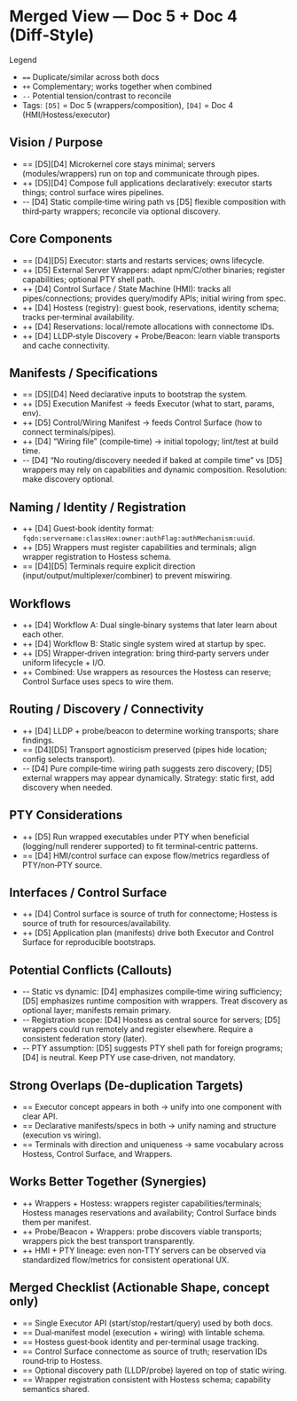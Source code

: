 # Merged View — Doc 5 + Doc 4 (Diff‑Style)

Legend
- `==` Duplicate/similar across both docs
- `++` Complementary; works together when combined
- `--` Potential tension/contrast to reconcile
- Tags: `[D5]` = Doc 5 (wrappers/composition), `[D4]` = Doc 4 (HMI/Hostess/executor)

## Vision / Purpose
- == [D5][D4] Microkernel core stays minimal; servers (modules/wrappers) run on top and communicate through pipes.
- ++ [D5][D4] Compose full applications declaratively: executor starts things; control surface wires pipelines.
- -- [D4] Static compile‑time wiring path vs [D5] flexible composition with third‑party wrappers; reconcile via optional discovery.

## Core Components
- == [D4][D5] Executor: starts and restarts services; owns lifecycle.
- ++ [D5] External Server Wrappers: adapt npm/C/other binaries; register capabilities; optional PTY shell path.
- ++ [D4] Control Surface / State Machine (HMI): tracks all pipes/connections; provides query/modify APIs; initial wiring from spec.
- ++ [D4] Hostess (registry): guest book, reservations, identity schema; tracks per‑terminal availability.
- ++ [D4] Reservations: local/remote allocations with connectome IDs.
- ++ [D4] LLDP‑style Discovery + Probe/Beacon: learn viable transports and cache connectivity.

## Manifests / Specifications
- == [D5][D4] Need declarative inputs to bootstrap the system.
- ++ [D5] Execution Manifest → feeds Executor (what to start, params, env).
- ++ [D5] Control/Wiring Manifest → feeds Control Surface (how to connect terminals/pipes).
- ++ [D4] “Wiring file” (compile‑time) → initial topology; lint/test at build time.
- -- [D4] “No routing/discovery needed if baked at compile time” vs [D5] wrappers may rely on capabilities and dynamic composition. Resolution: make discovery optional.

## Naming / Identity / Registration
- ++ [D4] Guest‑book identity format: `fqdn:servername:classHex:owner:authFlag:authMechanism:uuid`.
- ++ [D5] Wrappers must register capabilities and terminals; align wrapper registration to Hostess schema.
- == [D4][D5] Terminals require explicit direction (input/output/multiplexer/combiner) to prevent miswiring.

## Workflows
- ++ [D4] Workflow A: Dual single‑binary systems that later learn about each other.
- ++ [D4] Workflow B: Static single system wired at startup by spec.
- ++ [D5] Wrapper‑driven integration: bring third‑party servers under uniform lifecycle + I/O.
- ++ Combined: Use wrappers as resources the Hostess can reserve; Control Surface uses specs to wire them.

## Routing / Discovery / Connectivity
- ++ [D4] LLDP + probe/beacon to determine working transports; share findings.
- == [D4][D5] Transport agnosticism preserved (pipes hide location; config selects transport).
- -- [D4] Pure compile‑time wiring path suggests zero discovery; [D5] external wrappers may appear dynamically. Strategy: static first, add discovery when needed.

## PTY Considerations
- ++ [D5] Run wrapped executables under PTY when beneficial (logging/null renderer supported) to fit terminal‑centric patterns.
- == [D4] HMI/control surface can expose flow/metrics regardless of PTY/non‑PTY source.

## Interfaces / Control Surface
- ++ [D4] Control surface is source of truth for connectome; Hostess is source of truth for resources/availability.
- ++ [D5] Application plan (manifests) drive both Executor and Control Surface for reproducible bootstraps.

## Potential Conflicts (Callouts)
- -- Static vs dynamic: [D4] emphasizes compile‑time wiring sufficiency; [D5] emphasizes runtime composition with wrappers. Treat discovery as optional layer; manifests remain primary.
- -- Registration scope: [D4] Hostess as central source for servers; [D5] wrappers could run remotely and register elsewhere. Require a consistent federation story (later).
- -- PTY assumption: [D5] suggests PTY shell path for foreign programs; [D4] is neutral. Keep PTY use case‑driven, not mandatory.

## Strong Overlaps (De‑duplication Targets)
- == Executor concept appears in both → unify into one component with clear API.
- == Declarative manifests/specs in both → unify naming and structure (execution vs wiring).
- == Terminals with direction and uniqueness → same vocabulary across Hostess, Control Surface, and Wrappers.

## Works Better Together (Synergies)
- ++ Wrappers + Hostess: wrappers register capabilities/terminals; Hostess manages reservations and availability; Control Surface binds them per manifest.
- ++ Probe/Beacon + Wrappers: probe discovers viable transports; wrappers pick the best transport transparently.
- ++ HMI + PTY lineage: even non‑TTY servers can be observed via standardized flow/metrics for consistent operational UX.

## Merged Checklist (Actionable Shape, concept only)
- == Single Executor API (start/stop/restart/query) used by both docs.
- == Dual‑manifest model (execution + wiring) with lintable schema.
- == Hostess guest‑book identity and per‑terminal usage tracking.
- == Control Surface connectome as source of truth; reservation IDs round‑trip to Hostess.
- == Optional discovery path (LLDP/probe) layered on top of static wiring.
- == Wrapper registration consistent with Hostess schema; capability semantics shared.
